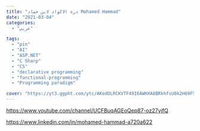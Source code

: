 ```yaml
---
title: "درة الاكواد لابن حماد Mohamed Hammad"
date: "2021-03-04"
categories:
  - "عربي"

tags:
  - "pin"
  - "AI"
  - "ASP.NET"
  - "C Sharp"
  - "CS"
  - "declarative programming"
  - "functional-programming"
  - "Programming paradigm"

cover: "https://yt3.ggpht.com/ytc/AKedOLRCKVTF49I6AWHXA8BRkhfsU0k2H69F56fkQX2v=s88-c-k-c0x00ffffff-no-rj"
---
```


https://www.youtube.com/channel/UCFBuqAGEoQep87-oz27yjfQ

https://www.linkedin.com/in/mohamed-hammad-a720a622
